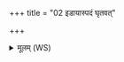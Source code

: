 +++
title = "02 इडायास्पदं घृतवत्"

+++
<details><summary>मूलम् (WS)</summary>

इडायास्पदं घृतवत् सरीसृपं जातवेदः प्रति हव्या गृभाय ।  
ये ग्राम्याः पशवो विश्वरूपास्तेषां सप्तानां मयि रन्तिरस्तु ॥ २ ॥
</details>